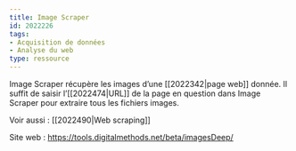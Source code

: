 ```yaml
---
title: Image Scraper
id: 2022226
tags:
- Acquisition de données
- Analyse du web
type: ressource
---
```


Image Scraper récupère les images d’une [[2022342|page web]] donnée. Il suffit de saisir l’[[2022474|URL]] de la page en question dans Image Scraper pour extraire tous les fichiers images.

Voir aussi : [[2022490|Web scraping]]

Site web : <https://tools.digitalmethods.net/beta/imagesDeep/>

